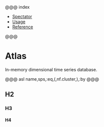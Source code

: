 
@@@ index

* [Spectator](spectator/index.md)
* [Usage](tutorial.md)
* [Reference](reference/index.md)

@@@

# Atlas

In-memory dimensional time series database.

@@@ asl
name,sps,:eq,(,nf.cluster,),:by
@@@

## H2

### H3

#### H4
